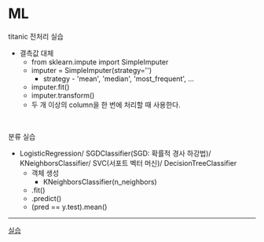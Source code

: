 # ML

titanic 전처리 실습
- 결측값 대체
    - from sklearn.impute import SimpleImputer
    - imputer = SimpleImputer(strategy='')
        - strategy - 'mean', 'median', 'most_frequent', ...
    - imputer.fit()
    - imputer.transform()
    - 두 개 이상의 column을 한 번에 처리할 때 사용한다.

<br>

분류 실습
- LogisticRegression/ SGDClassifier(SGD: 확률적 경사 하강법)/ KNeighborsClassifier/ SVC(서포트 벡터 머신)/ DecisionTreeClassifier
    - 객체 생성
        - KNeighborsClassifier(n_neighbors)
    - .fit()
    - .predict()
    - (pred == y.test).mean()

---

[실습](http://localhost:8888/tree/ML_0720)